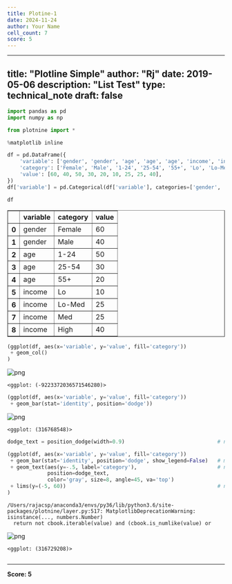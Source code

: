 ```yaml
---
title: Plotine-1
date: 2024-11-24
author: Your Name
cell_count: 7
score: 5
---
```


---
title: "Plotline Simple"
author: "Rj"
date: 2019-05-06
description: "List Test"
type: technical_note
draft: false
---

```python
import pandas as pd
import numpy as np

from plotnine import *

%matplotlib inline
```


```python
df = pd.DataFrame({
    'variable': ['gender', 'gender', 'age', 'age', 'age', 'income', 'income', 'income', 'income'],
    'category': ['Female', 'Male', '1-24', '25-54', '55+', 'Lo', 'Lo-Med', 'Med', 'High'],
    'value': [60, 40, 50, 30, 20, 10, 25, 25, 40],
})
df['variable'] = pd.Categorical(df['variable'], categories=['gender', 'age', 'income'])

df

```




<div>
<style scoped>
    .dataframe tbody tr th:only-of-type {
        vertical-align: middle;
    }

    .dataframe tbody tr th {
        vertical-align: top;
    }

    .dataframe thead th {
        text-align: right;
    }
</style>
<table border="1" class="dataframe">
  <thead>
    <tr style="text-align: right;">
      <th></th>
      <th>variable</th>
      <th>category</th>
      <th>value</th>
    </tr>
  </thead>
  <tbody>
    <tr>
      <th>0</th>
      <td>gender</td>
      <td>Female</td>
      <td>60</td>
    </tr>
    <tr>
      <th>1</th>
      <td>gender</td>
      <td>Male</td>
      <td>40</td>
    </tr>
    <tr>
      <th>2</th>
      <td>age</td>
      <td>1-24</td>
      <td>50</td>
    </tr>
    <tr>
      <th>3</th>
      <td>age</td>
      <td>25-54</td>
      <td>30</td>
    </tr>
    <tr>
      <th>4</th>
      <td>age</td>
      <td>55+</td>
      <td>20</td>
    </tr>
    <tr>
      <th>5</th>
      <td>income</td>
      <td>Lo</td>
      <td>10</td>
    </tr>
    <tr>
      <th>6</th>
      <td>income</td>
      <td>Lo-Med</td>
      <td>25</td>
    </tr>
    <tr>
      <th>7</th>
      <td>income</td>
      <td>Med</td>
      <td>25</td>
    </tr>
    <tr>
      <th>8</th>
      <td>income</td>
      <td>High</td>
      <td>40</td>
    </tr>
  </tbody>
</table>
</div>




```python
(ggplot(df, aes(x='variable', y='value', fill='category'))
 + geom_col()
)
```


    
![png](/mlnotes/images/plotine-1_3_0.png)
    





    <ggplot: (-9223372036571546280)>




```python
(ggplot(df, aes(x='variable', y='value', fill='category'))
 + geom_bar(stat='identity', position='dodge'))    
```


    
![png](/mlnotes/images/plotine-1_4_0.png)
    





    <ggplot: (316768548)>




```python
dodge_text = position_dodge(width=0.9)                              # new

(ggplot(df, aes(x='variable', y='value', fill='category'))
 + geom_bar(stat='identity', position='dodge', show_legend=False)   # modified
 + geom_text(aes(y=-.5, label='category'),                          # new
             position=dodge_text,
             color='gray', size=8, angle=45, va='top')
 + lims(y=(-5, 60))                                                 # new
)
```

    /Users/rajacsp/anaconda3/envs/py36/lib/python3.6/site-packages/plotnine/layer.py:517: MatplotlibDeprecationWarning: isinstance(..., numbers.Number)
      return not cbook.iterable(value) and (cbook.is_numlike(value) or



    
![png](/mlnotes/images/plotine-1_5_1.png)
    





    <ggplot: (316729208)>




```python

```


---
**Score: 5**